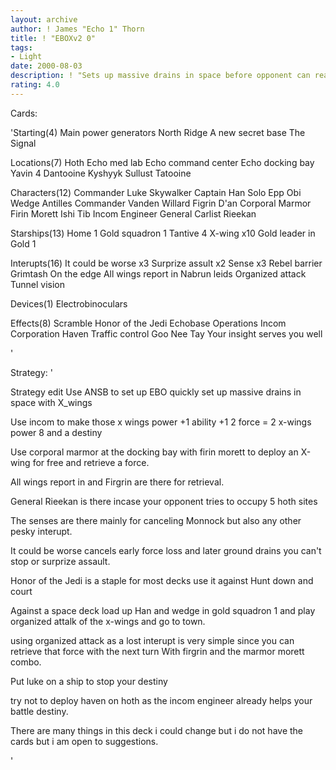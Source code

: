 ```yaml
---
layout: archive
author: ! James "Echo 1" Thorn
title: ! "EBOXv2 0"
tags:
- Light
date: 2000-08-03
description: ! "Sets up massive drains in space before opponent can react."
rating: 4.0
---
```

Cards: 

'Starting(4)
Main power generators
North Ridge
A new secret base
The Signal

Locations(7)
Hoth
Echo med lab
Echo command center
Echo docking bay
Yavin 4
Dantooine
Kyshyyk
Sullust
Tatooine

Characters(12)
Commander Luke Skywalker
Captain Han Solo
Epp Obi
Wedge Antilles
Commander Vanden Willard
Figrin D'an
Corporal Marmor
Firin Morett
Ishi Tib
Incom Engineer
General Carlist Rieekan

Starships(13)
Home 1
Gold squadron 1
Tantive 4
X-wing x10
Gold leader in Gold 1

Interupts(16)
It could be worse x3
Surprize assult x2
Sense x3
Rebel barrier
Grimtash
On the edge
All wings report in
Nabrun leids
Organized attack
Tunnel vision

Devices(1)
Electrobinoculars

Effects(8)
Scramble
Honor of the Jedi
Echobase Operations
Incom Corporation
Haven
Traffic control
Goo Nee Tay
Your insight serves you well













'

Strategy: '




Strategy
edit Use ANSB to set up EBO quickly set up massive drains in space with X_wings

Use incom to make those x wings power +1 ability +1 2 force = 2 x-wings power 8 and a destiny

Use corporal marmor at the docking bay with firin morett to deploy an X-wing for free and retrieve a force.

All wings report in and Firgrin are there for retrieval.

General Rieekan is there incase your opponent tries to occupy 5 hoth sites

The senses are there mainly for canceling Monnock but also any other pesky interupt.

It could be worse cancels early force loss and later ground drains you can't stop or surprize assault.

Honor of the Jedi is a staple for most decks use it against Hunt down and court

Against a space deck load up Han and wedge in gold squadron 1 and play organized attalk of the x-wings and go to town.

using organized attack as a lost interupt is very simple since you can retrieve that force with the next turn With firgrin and the marmor morett combo.

Put luke on a ship to stop your destiny

try not to deploy haven on hoth as the incom engineer already helps your battle destiny.

There are many things in this deck i could change but i do not have the cards but i am open to suggestions.

'